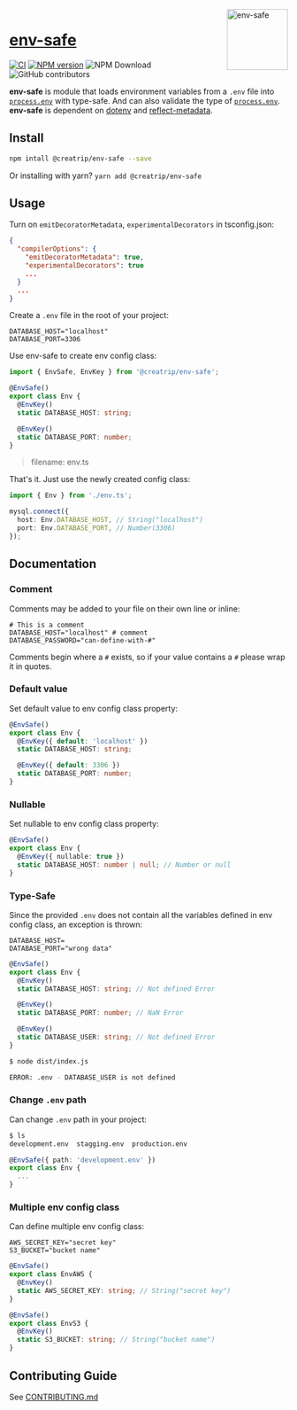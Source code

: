 <img src="https://avatars.githubusercontent.com/u/21240036?s=200&v=4" alt="env-safe" align="right" width="110" />

<h1><a href="https://www.npmjs.com/package/@creatrip/env-safe">env-safe</a></h1>

<!-- Badges -->

[![CI](https://github.com/creatrip/env-safe/actions/workflows/ci.yml/badge.svg)](https://github.com/creatrip/env-safe/actions/workflows/ci.yml)
[![NPM version](https://img.shields.io/npm/v/@creatrip/env-safe.svg)](https://www.npmjs.com/package/@creatrip/env-safe)
<img alt="NPM Download" src="https://img.shields.io/npm/dw/@creatrip/env-safe">
<img alt="GitHub contributors" src="https://img.shields.io/github/contributors/creatrip/env-safe">

**env-safe** is module that loads environment variables from a `.env` file into [`process.env`](https://nodejs.org/docs/latest/api/process.html#process_process_env) with type-safe. And can also validate the type of [`process.env`](https://nodejs.org/docs/latest/api/process.html#process_process_env). **env-safe** is dependent on [dotenv](https://www.npmjs.com/package/dotenv) and [reflect-metadata](https://www.npmjs.com/package/reflect-metadata).

<!-- Introduce -->

## Install

```sh
npm intall @creatrip/env-safe --save
```

Or installing with yarn? `yarn add @creatrip/env-safe`

## Usage

Turn on `emitDecoratorMetadata`, `experimentalDecorators` in tsconfig.json:

```json
{
  "compilerOptions": {
    "emitDecoratorMetadata": true,
    "experimentalDecorators": true
    ...
  }
  ...
}
```

Create a `.env` file in the root of your project:

```dosini
DATABASE_HOST="localhost"
DATABASE_PORT=3306
```

Use env-safe to create env config class:

```typescript
import { EnvSafe, EnvKey } from '@creatrip/env-safe';

@EnvSafe()
export class Env {
  @EnvKey()
  static DATABASE_HOST: string;

  @EnvKey()
  static DATABASE_PORT: number;
}
```

> filename: env.ts

That's it. Just use the newly created config class:

```typescript
import { Env } from './env.ts';

mysql.connect({
  host: Env.DATABASE_HOST, // String("localhost")
  port: Env.DATABASE_PORT, // Number(3306)
});
```

## Documentation

### Comment

Comments may be added to your file on their own line or inline:

```dosini
# This is a comment
DATABASE_HOST="localhost" # comment
DATABASE_PASSWORD="can-define-with-#"
```

Comments begin where a `#` exists, so if your value contains a `#` please wrap it in quotes.

### Default value

Set default value to env config class property:

```typescript
@EnvSafe()
export class Env {
  @EnvKey({ default: 'localhost' })
  static DATABASE_HOST: string;

  @EnvKey({ default: 3306 })
  static DATABASE_PORT: number;
}
```

### Nullable

Set nullable to env config class property:

```typescript
@EnvSafe()
export class Env {
  @EnvKey({ nullable: true })
  static DATABASE_HOST: number | null; // Number or null
}
```

### Type-Safe

Since the provided `.env` does not contain all the variables defined in env config class, an exception is thrown:

```dosini
DATABASE_HOST=
DATABASE_PORT="wrong data"
```

```typescript
@EnvSafe()
export class Env {
  @EnvKey()
  static DATABASE_HOST: string; // Not defined Error

  @EnvKey()
  static DATABASE_PORT: number; // NaN Error

  @EnvKey()
  static DATABASE_USER: string; // Not defined Error
}
```

```sh
$ node dist/index.js

ERROR: .env - DATABASE_USER is not defined
```

### Change `.env` path

Can change `.env` path in your project:

```sh
$ ls
development.env  stagging.env  production.env
```

```typescript
@EnvSafe({ path: 'development.env' })
export class Env {
  ...
}
```

### Multiple env config class

Can define multiple env config class:

```dosini
AWS_SECRET_KEY="secret key"
S3_BUCKET="bucket name"
```

```typescript
@EnvSafe()
export class EnvAWS {
  @EnvKey()
  static AWS_SECRET_KEY: string; // String("secret key")
}

@EnvSafe()
export class EnvS3 {
  @EnvKey()
  static S3_BUCKET: string; // String("bucket name")
}
```

## Contributing Guide

See [CONTRIBUTING.md](https://github.com/creatrip/env-safe/blob/main/CONTRIBUTING.md)
